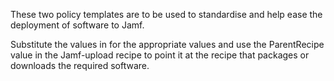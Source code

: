 These two policy templates are to be used to standardise and help ease the deployment of software to Jamf.

Substitute the values in <POINTY BRACKETS> for the appropriate values and use the ParentRecipe value in the Jamf-upload recipe to point it at the recipe that packages or downloads the required software.
